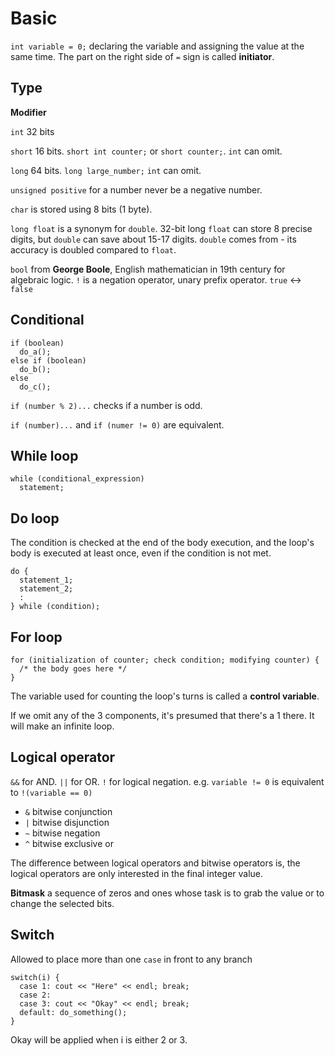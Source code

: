 # Basic

`int variable = 0;` declaring the variable and assigning the value at the same time. The part on the right side of `=` 
sign is called **initiator**.

## Type

**Modifier**

`int` 32 bits

`short` 16 bits. `short int counter;` or `short counter;`. `int` can omit.

`long` 64 bits. `long large_number;` `int` can omit.

`unsigned positive` for a number never be a negative number.

`char` is stored using 8 bits (1 byte).

`long float` is a synonym for `double`. 32-bit long `float` can store 8 precise digits, but `double` can save about 
15-17 digits. `double` comes from - its accuracy is doubled compared to `float`.

`bool` from **George Boole**, English mathematician in 19th century for algebraic logic. `!` is a negation operator, 
unary prefix operator. `true` <-> `false`

## Conditional

```
if (boolean)
  do_a();
else if (boolean)
  do_b();
else
  do_c();
```

`if (number % 2)...` checks if a number is odd.

`if (number)...` and `if (numer != 0)` are equivalent.

## While loop

```
while (conditional_expression)
  statement;
```

## Do loop

The condition is checked at the end of the body execution, and the loop's body is executed at least once, even if the 
condition is not met.

```
do {
  statement_1;
  statement_2;
  :
} while (condition);
```

## For loop

```
for (initialization of counter; check condition; modifying counter) {
  /* the body goes here */
}
```

The variable used for counting the loop's turns is called a **control variable**.

If we omit any of the 3 components, it's presumed that there's a 1 there. It will make an infinite loop.

## Logical operator

`&&` for AND. `||` for OR. `!` for logical negation. e.g. `variable != 0` is equivalent to `!(variable == 0)`

- `&` bitwise conjunction
- `|` bitwise disjunction
- `~` bitwise negation
- `^` bitwise exclusive or

The difference between logical operators and bitwise operators is, the logical operators are only interested in the 
final integer value.

**Bitmask** a sequence of zeros and ones whose task is to grab the value or to change the selected bits.

## Switch

Allowed to place more than one `case` in front to any branch

```
switch(i) {
  case 1: cout << "Here" << endl; break;
  case 2:
  case 3: cout << "Okay" << endl; break; 
  default: do_something();
}
```

Okay will be applied when i is either 2 or 3.

